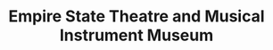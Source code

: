 ---
layout: repo
title: "Empire State Theatre and Musical Instrument Museum"
id: 19762
permalink: repos/19762/
---